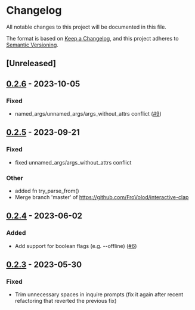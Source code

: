 # Changelog
All notable changes to this project will be documented in this file.

The format is based on [Keep a Changelog](https://keepachangelog.com/en/1.0.0/),
and this project adheres to [Semantic Versioning](https://semver.org/spec/v2.0.0.html).

## [Unreleased]

## [0.2.6](https://github.com/near-cli-rs/interactive-clap/compare/interactive-clap-derive-v0.2.5...interactive-clap-derive-v0.2.6) - 2023-10-05

### Fixed
- named_args/unnamed_args/args_without_attrs conflict ([#9](https://github.com/near-cli-rs/interactive-clap/pull/9))

## [0.2.5](https://github.com/near-cli-rs/interactive-clap/compare/interactive-clap-derive-v0.2.4...interactive-clap-derive-v0.2.5) - 2023-09-21

### Fixed
- fixed unnamed_args/args_without_attrs conflict

### Other
- added fn try_parse_from()
- Merge branch 'master' of https://github.com/FroVolod/interactive-clap

## [0.2.4](https://github.com/near-cli-rs/interactive-clap/compare/interactive-clap-derive-v0.2.3...interactive-clap-derive-v0.2.4) - 2023-06-02

### Added
- Add support for boolean flags (e.g. --offline) ([#6](https://github.com/near-cli-rs/interactive-clap/pull/6))

## [0.2.3](https://github.com/near-cli-rs/interactive-clap/compare/interactive-clap-derive-v0.2.2...interactive-clap-derive-v0.2.3) - 2023-05-30

### Fixed
- Trim unnecessary spaces in inquire prompts (fix it again after recent refactoring that reverted the previous fix)
